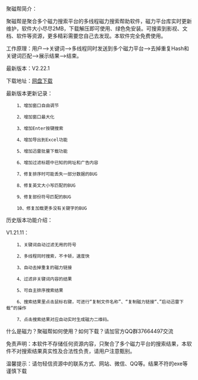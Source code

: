 <img src="http://jcb.fageiwo.com/download/img/pic.png" alt="" />


聚磁帮简介：

  聚磁帮是聚合多个磁力搜索平台的多线程磁力搜索帮助软件，磁力平台库实时更新维护，软件大小尽尽2MB，下载解压即可使用、绿色免安装。可搜索到影视、文档、软件等资源，更多精彩需要您自己去发现。本软件完全免费使用。

工作原理：用户——>关键词——>多线程同时发送到多个磁力平台——>去掉重复Hash和关键词匹配——>展示结果——>结束。

最新版本：V2.22.1

下载地址：[网盘下载](https://wwt.lanzouj.com/idJI3yjpwxi)

最新版本更新记录：

        1、增加窗口自由调节

        2、增加窗口最大化

        3、增加Enter按键搜索

        4、增加导出到Excel功能

        5、增加迅雷批量下载功能

        6、增加过滤标题中已知的网址和广告内容

        7、修复排序时可能丢失一部分数据的BUG

        8、修复英文大小写匹配的BUG

        9、修复部份符号匹配的BUG

        10、修复加载更多没有关键字的BUG
        
历史版本功能介绍：

V1.21.11：

        1、关键词自动过滤无用的符号

        2、多线程同时搜索，不卡顿，速度快

        3、自动去掉重复的磁力链接

        4、过滤非关键词内容的结果

        5、可自主排序搜索结果

        6、搜索结果里点击鼠标右键，可进行“复制文件名称”、“复制磁力链接“、”启动迅雷下载“的操作

        7、点击搜索结果对应自动实时生成磁力二维码。


什么是磁力？聚磁帮如何使用？如何下载？请加官方QQ群37664497交流


免责声明：本软件不存储任何资源内容，只聚合了多个磁力平台的搜索结果，本软件不对搜索结果真实性及合法性负责，请用户注意甄别。

温馨提示：请勿轻信资源中的联系方式、网站、微信、QQ等。结果不符的exe等谨慎下载
